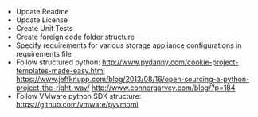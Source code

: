 - Update Readme
- Update License
- Create Unit Tests
- Create foreign code folder structure
- Specify requirements for various storage appliance configurations in requirements file
- Follow structured python: http://www.pydanny.com/cookie-project-templates-made-easy.html
https://www.jeffknupp.com/blog/2013/08/16/open-sourcing-a-python-project-the-right-way/
http://www.connorgarvey.com/blog/?p=184
- Follow VMware python SDK structure: https://github.com/vmware/pyvmomi